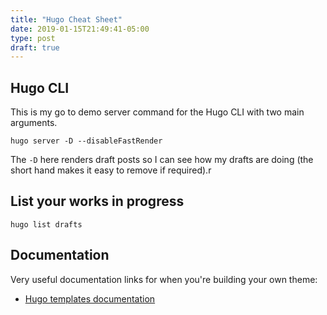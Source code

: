 ```yaml
---
title: "Hugo Cheat Sheet"
date: 2019-01-15T21:49:41-05:00
type: post
draft: true
---
```


## Hugo CLI

This is my go to demo server command for the Hugo CLI with two main arguments.

```terminal
hugo server -D --disableFastRender
```

The `-D` here renders draft posts so I can see how my drafts are doing (the short hand makes it easy to remove if required).r

## List your works in progress

```terminal
hugo list drafts
```

## Documentation

Very useful documentation links for when you're building your own theme:

- [Hugo templates documentation](https://gohugo.io/templates/)
